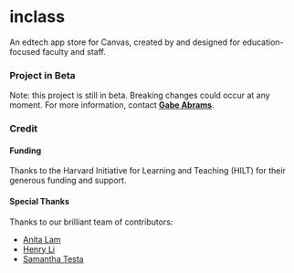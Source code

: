 # inclass

An edtech app store for Canvas, created by and designed for education-focused faculty and staff.

### Project in Beta

Note: this project is still in beta. Breaking changes could occur at any moment. For more information, contact [**Gabe Abrams**](mailto:gabeabrams@gmail.com).

### Credit

#### Funding

Thanks to the Harvard Initiative for Learning and Teaching (HILT) for their generous funding and support.

#### Special Thanks

Thanks to our brilliant team of contributors:

- [Anita Lam](https://github.com/anitaxlam)
- [Henry Li](https://github.com/ShihanLi)
- [Samantha Testa](https://github.com/stesta03)
